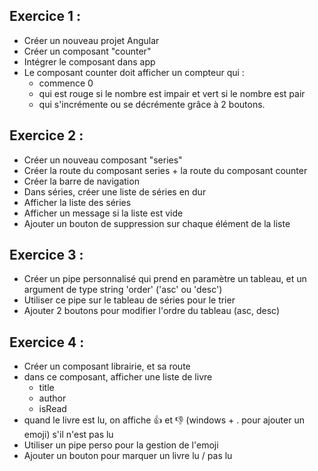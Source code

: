 ## Exercice 1 :

- Créer un nouveau projet Angular
- Créer un composant "counter"
- Intégrer le composant dans app
- Le composant counter doit afficher un compteur qui :
    - commence 0
    - qui est rouge si le nombre est impair et vert si le nombre est pair
    - qui s'incrémente ou se décrémente grâce à 2 boutons.

## Exercice 2 :

- Créer un nouveau composant "series"
- Créer la route du composant series + la route du composant counter
- Créer la barre de navigation
- Dans séries, créer une liste de séries en dur
- Afficher la liste des séries
- Afficher un message si la liste est vide
- Ajouter un bouton de suppression sur chaque élément de la liste

## Exercice 3 :

- Créer un pipe personnalisé qui prend en paramètre un tableau, et un argument de type string 'order' ('asc' ou 'desc')
- Utiliser ce pipe sur le tableau de séries pour le trier
- Ajouter 2 boutons pour modifier l'ordre du tableau (asc, desc)

## Exercice 4 :

- Créer un composant librairie, et sa route
- dans ce composant, afficher une liste de livre
    - title
    - author
    - isRead
- quand le livre est lu, on affiche 👍 et 👎 (windows + . pour ajouter un emoji) s'il n'est pas lu
- Utiliser un pipe perso pour la gestion de l'emoji
- Ajouter un bouton pour marquer un livre lu / pas lu